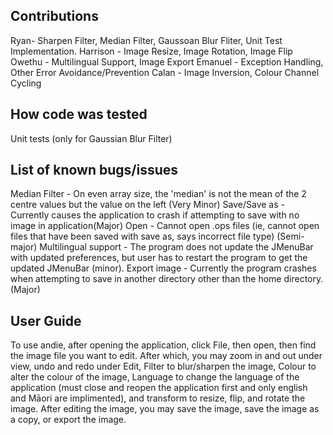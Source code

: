 ## Contributions
Ryan- Sharpen Filter, Median Filter, Gaussoan Blur Fliter, Unit Test Implementation.
Harrison - Image Resize, Image Rotation, Image Flip
Owethu - Multilingual Support, Image Export
Emanuel - Exception Handling, Other Error Avoidance/Prevention
Calan - Image Inversion, Colour Channel Cycling

## How code was tested
Unit tests (only for Gaussian Blur Filter)

## List of known bugs/issues
Median Filter - On even array size, the 'median' is not the mean of the 2 centre values but the value on the left (Very Minor)
Save/Save as - Currently causes the application to crash if attempting to save with no image in application(Major)
Open - Cannot open .ops files (ie, cannot open files that have been saved with save as, says incorrect file type) (Semi-major)
Multilingual support - The program does not update the JMenuBar with updated preferences, but user has to restart the program to get the updated JMenuBar (minor).
Export image - Currently the program crashes when attempting to save in another directory other than the home directory.(Major)

## User Guide
To use andie, after opening the application, click File, then open, then find the image file you want to edit. After which, you may zoom in and out under view, undo and redo under Edit, Filter to blur/sharpen the image, Colour to alter the colour of the image, Language to change the language of the application (must close and reopen the application first and only english and Māori are implimented), and transform to resize, flip, and rotate the image. After editing the image, you may save the image, save the image as a copy, or export the image.